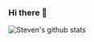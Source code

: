 ### Hi there 👋
![Steven's github stats](https://github-readme-stats.vercel.app/api/?username=stevenliu216&show_icons=true&title_color=fff&icon_color=79ff97&text_color=9f9f9f&bg_color=151515&hide=issues,contribs)
<!--
**stevenliu216/stevenliu216** is a ✨ _special_ ✨ repository because its `README.md` (this file) appears on your GitHub profile.

Here are some ideas to get you started:

- 🔭 I’m currently working on ...
- 🌱 I’m currently learning ...
- 👯 I’m looking to collaborate on ...
- 🤔 I’m looking for help with ...
- 💬 Ask me about ...
- 📫 How to reach me: ...
- 😄 Pronouns: ...
- ⚡ Fun fact: ...
-->
